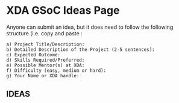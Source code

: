 # XDA GSoC Ideas Page
Anyone can submit an idea, but it does need to follow the following structure (i.e. copy and paste :
```
a) Project Title/Description: 
b) Detailed Description of the Project (2-5 sentences): 
c) Expected Outcome: 
d) Skills Required/Preferred: 
e) Possible Mentor(s) at XDA: 
f) Difficulty (easy, medium or hard): 
g) Your Name or XDA handle: 
```

## IDEAS
